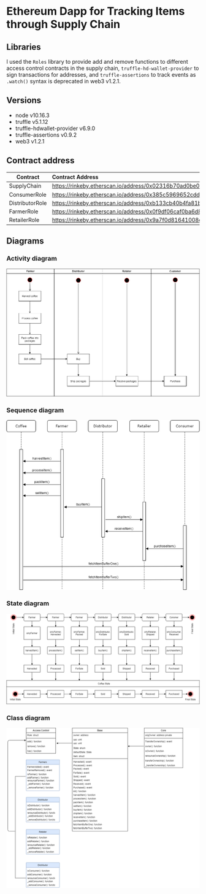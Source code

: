 # Ethereum Dapp for Tracking Items through Supply Chain

## Libraries
I used the `Roles` library to provide add and remove functions to different access control contracts in the supply chain, `truffle-hd-wallet-provider` to sign transactions for addresses, and `truffle-assertions` to track events as `.watch()` syntax is deprecated in web3 v1.2.1.

## Versions
* node v10.16.3
* truffle v5.1.12
* truffle-hdwallet-provider v6.9.0
* truffle-assertions v0.9.2
* web3 v1.2.1

## Contract address
| Contract        | Contract Address                                                                   |
| --------------- | :--------------------------------------------------------------------------------  |
| SupplyChain     | https://rinkeby.etherscan.io/address/0x02316b70ad0be0e695030022b99e473adf26ba96    | 
| ConsumerRole    | https://rinkeby.etherscan.io/address/0x385c5969652cdd81be3ea626e79e6523008a8f48    | 
| DistributorRole | https://rinkeby.etherscan.io/address/0xb133cb40b4fa81ba345f03c302a96ec5d7e14f10    |
| FarmerRole      | https://rinkeby.etherscan.io/address/0x0f9df06caf0ba6d8cf2ffa8cdfcab3bd4edf72d9    |
| RetailerRole    | https://rinkeby.etherscan.io/address/0x9a7f0d81641008d8115be4f40322e02590b7ed82    |

## Diagrams
### Activity diagram
![activity diagram](diagrams/ActivityDiagram.png)
### Sequence diagram
![sequence diagram](diagrams/SequenceDiagram.png)
### State diagram
![state diagram](diagrams/StateDiagram.png)
### Class diagram
![class diagram](diagrams/ClassDiagram.png)
